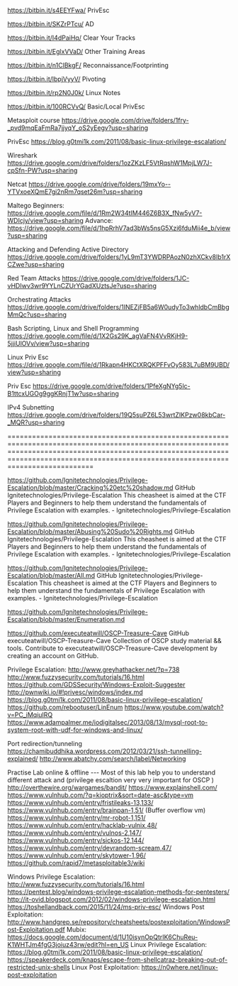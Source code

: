 https://bitbin.it/s4EEYFwa/   PrivEsc

https://bitbin.it/SKZrPTcu/   AD

https://bitbin.it/I4dPaiHq/   Clear Your Tracks

https://bitbin.it/EglxVVaD/   Other Training Areas

https://bitbin.it/n1ClBkgF/   Reconnaissance/Footprinting

https://bitbin.it/lbpjVyyV/   Pivoting

https://bitbin.it/rp2N0J0k/   Linux Notes

https://bitbin.it/100RCVvQ/   Basic/Local PrivEsc

Metasploit course
https://drive.google.com/drive/folders/1fry-_pvd9mqEaFmRa7jjyqY_oS2yEegv?usp=sharing

PrivEsc
https://blog.g0tmi1k.com/2011/08/basic-linux-privilege-escalation/

Wireshark
https://drive.google.com/drive/folders/1ozZKzLF5VtRqshW1MpjLW7J-cpSfn-PW?usp=sharing

Netcat
https://drive.google.com/drive/folders/19mxYo--YTVxoeXQmE7gi2nRm7qset26m?usp=sharing

Maltego
Beginners: https://drive.google.com/file/d/1Rm2W34tIM446Z6B3X_fNw5yV7-WDIcjy/view?usp=sharing
Advance: https://drive.google.com/file/d/1hpRrhV7ad3bWs5nsG5Xzi6fduMii4e_b/view?usp=sharing

Attacking and Defending Active Directory
https://drive.google.com/drive/folders/1yL9mT3YWDRPAozN0zhXCkv8Ib1rXCZwe?usp=sharing

Red Team Attacks
https://drive.google.com/drive/folders/1JC-vHDIwv3wr9YYLnCZUrYGadXUztsJe?usp=sharing

Orchestrating Attacks
https://drive.google.com/drive/folders/1INEZjFB5a6W0udyTo3whldbCmBbgMmQc?usp=sharing

Bash Scripting, Linux and Shell Programming
https://drive.google.com/file/d/1X2Gs29K_agVaFN4VvRKjH9-5jjiUlOVv/view?usp=sharing

Linux Priv Esc
https://drive.google.com/file/d/1Rkapn4HKCtXRQKPFFvOy583L7uBM9UBD/view?usp=sharing

Priv Esc
https://drive.google.com/drive/folders/1PfeXgNYg5lc-B1ttcxUGOg9ggKRnjT1w?usp=sharing

IPv4 Subnetting
https://drive.google.com/drive/folders/19Q5suPZ6L53wrtZIKPzw08kbCar-_MQR?usp=sharing


=============================================================================================================================================================================================================================================

https://github.com/Ignitetechnologies/Privilege-Escalation/blob/master/Cracking%20etc%20shadow.md
GitHub
Ignitetechnologies/Privilege-Escalation
This cheasheet is aimed at the CTF Players and Beginners to help them understand the fundamentals of Privilege Escalation with examples. - Ignitetechnologies/Privilege-Escalation

https://github.com/Ignitetechnologies/Privilege-Escalation/blob/master/Abusing%20Sudo%20Rights.md
GitHub
Ignitetechnologies/Privilege-Escalation
This cheasheet is aimed at the CTF Players and Beginners to help them understand the fundamentals of Privilege Escalation with examples. - Ignitetechnologies/Privilege-Escalation

https://github.com/Ignitetechnologies/Privilege-Escalation/blob/master/All.md
GitHub
Ignitetechnologies/Privilege-Escalation
This cheasheet is aimed at the CTF Players and Beginners to help them understand the fundamentals of Privilege Escalation with examples. - Ignitetechnologies/Privilege-Escalation

https://github.com/Ignitetechnologies/Privilege-Escalation/blob/master/Enumeration.md

https://github.com/executeatwill/OSCP-Treasure-Cave
GitHub
executeatwill/OSCP-Treasure-Cave
Collection of OSCP study material && tools. Contribute to executeatwill/OSCP-Treasure-Cave development by creating an account on GitHub.

Privilege Escalation:
http://www.greyhathacker.net/?p=738
http://www.fuzzysecurity.com/tutorials/16.html
https://github.com/GDSSecurity/Windows-Exploit-Suggester
http://pwnwiki.io/#!privesc/windows/index.md
https://blog.g0tmi1k.com/2011/08/basic-linux-privilege-escalation/
https://github.com/rebootuser/LinEnum
https://www.youtube.com/watch?v=PC_iMqiuIRQ
https://www.adampalmer.me/iodigitalsec/2013/08/13/mysql-root-to-system-root-with-udf-for-windows-and-linux/

Port redirection/tunneling
https://chamibuddhika.wordpress.com/2012/03/21/ssh-tunnelling-explained/
http://www.abatchy.com/search/label/Networking

Practise Lab online & offline --- Most of this lab help you to understand different attack and (privilege escaltion very very important for OSCP )
http://overthewire.org/wargames/bandit/
https://www.explainshell.com/
https://www.vulnhub.com/?q=kioptrix&sort=date-asc&type=vm
https://www.vulnhub.com/entry/fristileaks-13,133/
https://www.vulnhub.com/entry/brainpan-1,51/ (Buffer overflow vm)
https://www.vulnhub.com/entry/mr-robot-1,151/
https://www.vulnhub.com/entry/hacklab-vulnix,48/
https://www.vulnhub.com/entry/vulnos-2,147/
https://www.vulnhub.com/entry/sickos-12,144/
https://www.vulnhub.com/entry/devrandom-scream,47/
https://www.vulnhub.com/entry/skytower-1,96/
https://github.com/rapid7/metasploitable3/wiki


Windows Privilege Escalation:
http://www.fuzzysecurity.com/tutorials/16.html
https://pentest.blog/windows-privilege-escalation-methods-for-pentesters/
http://it-ovid.blogspot.com/2012/02/windows-privilege-escalation.html
https://toshellandback.com/2015/11/24/ms-priv-esc/
Windows Post Exploitation:
http://www.handgrep.se/repository/cheatsheets/postexploitation/WindowsPost-Exploitation.pdf
Mubix: https://docs.google.com/document/d/1U10isynOpQtrIK6ChuReu-K1WHTJm4fgG3joiuz43rw/edit?hl=en_US
Linux Privilege Escalation:
https://blog.g0tmi1k.com/2011/08/basic-linux-privilege-escalation/
https://speakerdeck.com/knaps/escape-from-shellcatraz-breaking-out-of-restricted-unix-shells
Linux Post Exploitation:
https://n0where.net/linux-post-exploitation
